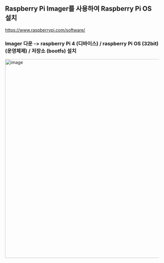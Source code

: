 ## Raspberry Pi Imager를 사용하여 Raspberry Pi OS 설치 

https://www.raspberrypi.com/software/

### Imager 다운 -> raspberry Pi 4 (디바이스) / raspberry Pi OS (32bit) (운영체제) / 저장소 (bootfs) 설치 

<img width="652" alt="image" src="https://github.com/user-attachments/assets/b8738cc2-e4a0-41f9-897f-7599ca578b7e">
